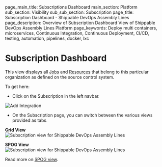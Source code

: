page_main_title: Subscriptions Dashboard
main_section: Platform
sub_section: Visibility
sub_sub_section: Subscription
page_title: Subscription Dashboard - Shippable DevOps Assembly Lines
page_description: Overview of Subscription Dashboard View of Shippable DevOps Assembly Lines Platform
page_keywords: Deploy multi containers, microservices, Continuous Integration, Continuous Deployment, CI/CD, testing, automation, pipelines, docker, lxc

# Subscription Dashboard

This view displays all [Jobs](/platform/workflow/job/overview) and [Resources](/platform/workflow/resource/overview) that belong to this particular organization as defined on the source control system.

To get here:

* Click on the Subscription in the left navbar.

<img src="/images/getting-started/account-settings.png" alt="Add Integration">

* On the Subscription page, you can switch between the various views provided as tabs.

**Grid View**
<img src="/images/platform/visibility/subscription-dash-view.png" alt="Subscription view for Shippable DevOps Assembly Lines" style="vertical-align: middle;display: block;margin-left: auto;margin-right: auto;"/>

**SPOG View**
<img src="/images/platform/visibility/subscription-dash-spog-view.png" alt="Subscription view for Shippable DevOps Assembly Lines" style="vertical-align: middle;display: block;margin-left: auto;margin-right: auto;"/>

Read more on [SPOG view](/platform/visibility/single-pane-of-glass-spog/).
